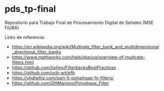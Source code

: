 # pds_tp-final
Repositorio para Trabajo Final de Procesamiento Digital de Señales (MSE FIUBA)

Links de referencia:
* https://en.wikipedia.org/wiki/Multirate_filter_bank_and_multidimensional_directional_filter_banks
* https://www.mathworks.com/help/dsp/ug/overview-of-multirate-filters.html
* https://github.com/lixilinx/FilterbanksBestPractices
* https://github.com/ucb-art/pfb
* https://vhdlwhiz.com/part-5-polyphase-fir-filters/
* https://github.com/DHMarinov/Polyphase_Filter
